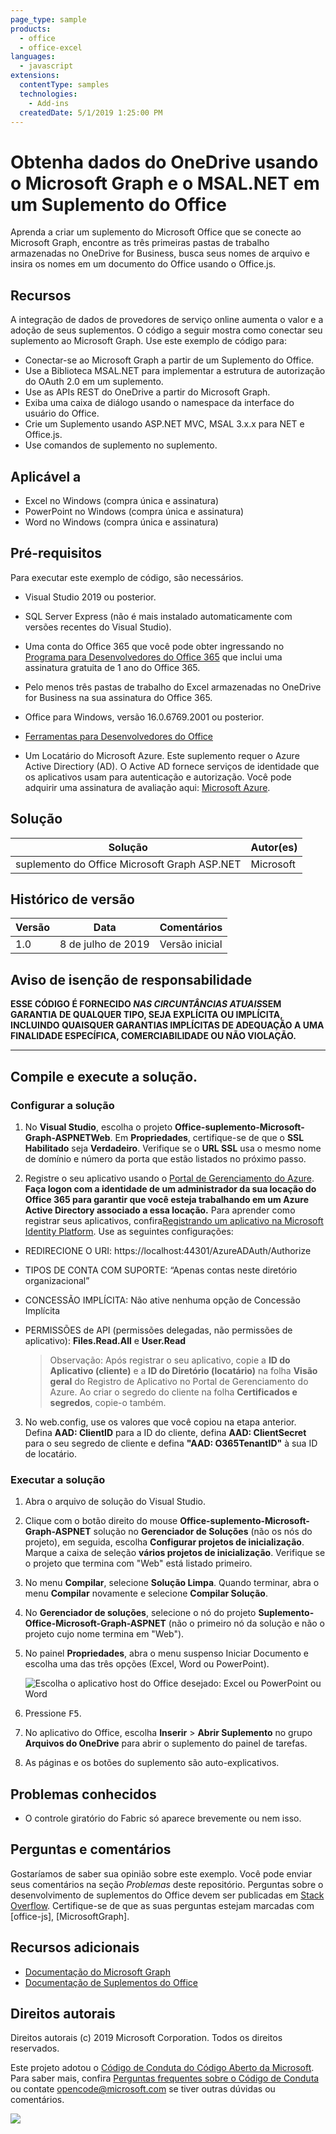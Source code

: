 ```yaml
---
page_type: sample
products:
  - office
  - office-excel
languages:
  - javascript
extensions:
  contentType: samples
  technologies:
    - Add-ins
  createdDate: 5/1/2019 1:25:00 PM
---
```

# Obtenha dados do OneDrive usando o Microsoft Graph e o MSAL.NET em um Suplemento do Office 

Aprenda a criar um suplemento do Microsoft Office que se conecte ao Microsoft Graph, encontre as três primeiras pastas de trabalho armazenadas no OneDrive for Business, busca seus nomes de arquivo e insira os nomes em um documento do Office usando o Office.js.

## Recursos
A integração de dados de provedores de serviço online aumenta o valor e a adoção de seus suplementos. O código a seguir mostra como conectar seu suplemento ao Microsoft Graph. Use este exemplo de código para:

* Conectar-se ao Microsoft Graph a partir de um Suplemento do Office.
* Use a Biblioteca MSAL.NET para implementar a estrutura de autorização do OAuth 2.0 em um suplemento.
* Use as APIs REST do OneDrive a partir do Microsoft Graph.
* Exiba uma caixa de diálogo usando o namespace da interface do usuário do Office.
* Crie um Suplemento usando ASP.NET MVC, MSAL 3.x.x para NET e Office.js. 
* Use comandos de suplemento no suplemento.

## Aplicável a

-  Excel no Windows (compra única e assinatura)
-  PowerPoint no Windows (compra única e assinatura)
-  Word no Windows (compra única e assinatura)

## Pré-requisitos

Para executar este exemplo de código, são necessários.

* Visual Studio 2019 ou posterior.

* SQL Server Express (não é mais instalado automaticamente com versões recentes do Visual Studio).

* Uma conta do Office 365 que você pode obter ingressando no [Programa para Desenvolvedores do Office 365](https://aka.ms/devprogramsignup) que inclui uma assinatura gratuita de 1 ano do Office 365.

* Pelo menos três pastas de trabalho do Excel armazenadas no OneDrive for Business na sua assinatura do Office 365.

* Office para Windows, versão 16.0.6769.2001 ou posterior.

* [Ferramentas para Desenvolvedores do Office](https://www.visualstudio.com/en-us/features/office-tools-vs.aspx)

* Um Locatário do Microsoft Azure. Este suplemento requer o Azure Active Directiory (AD). O Active AD fornece serviços de identidade que os aplicativos usam para autenticação e autorização. Você pode adquirir uma assinatura de avaliação aqui: [Microsoft Azure](https://account.windowsazure.com/SignUp).

## Solução

Solução | Autor(es)
---------|----------
suplemento do Office Microsoft Graph ASP.NET | Microsoft

## Histórico de versão

Versão | Data | Comentários
---------| -----| --------
1.0 | 8 de julho de 2019 | Versão inicial

## Aviso de isenção de responsabilidade

**ESSE CÓDIGO É FORNECIDO *NAS CIRCUNTÂNCIAS ATUAIS*SEM GARANTIA DE QUALQUER TIPO, SEJA EXPLÍCITA OU IMPLÍCITA, INCLUINDO QUAISQUER GARANTIAS IMPLÍCITAS DE ADEQUAÇÃO A UMA FINALIDADE ESPECÍFICA, COMERCIABILIDADE OU NÃO VIOLAÇÃO.**

----------

## Compile e execute a solução.

### Configurar a solução

1. No **Visual Studio**, escolha o projeto **Office-suplemento-Microsoft-Graph-ASPNETWeb**. Em **Propriedades**, certifique-se de que o **SSL Habilitado** seja **Verdadeiro**. Verifique se o **URL SSL** usa o mesmo nome de domínio e número da porta que estão listados no próximo passo.
 
2. Registre o seu aplicativo usando o [Portal de Gerenciamento do Azure](https://manage.windowsazure.com). **Faça logon com a identidade de um administrador da sua locação do Office 365 para garantir que você esteja trabalhando em um Azure Active Directory associado a essa locação.** Para aprender como registrar seus aplicativos, confira[Registrando um aplicativo na Microsoft Identity Platform](https://learn.microsoft.com/graph/auth-register-app-v2). Use as seguintes configurações:

 - REDIRECIONE O URI: https://localhost:44301/AzureADAuth/Authorize
 - TIPOS DE CONTA COM SUPORTE: “Apenas contas neste diretório organizacional”
 - CONCESSÃO IMPLÍCITA: Não ative nenhuma opção de Concessão Implícita
 - PERMISSÕES de API (permissões delegadas, não permissões de aplicativo): **Files.Read.All** e **User.Read**

	> Observação: Após registrar o seu aplicativo, copie a **ID do Aplicativo (cliente)** e a **ID do Diretório (locatário)** na folha **Visão geral** do Registro de Aplicativo no Portal de Gerenciamento do Azure. Ao criar o segredo do cliente na folha **Certificados e segredos**, copie-o também. 
	 
3.  No web.config, use os valores que você copiou na etapa anterior. Defina **AAD: ClientID** para a ID do cliente, defina **AAD: ClientSecret** para o seu segredo de cliente e defina **"AAD: O365TenantID"** à sua ID de locatário. 

### Executar a solução

1. Abra o arquivo de solução do Visual Studio. 
2. Clique com o botão direito do mouse **Office-suplemento-Microsoft-Graph-ASPNET** solução no **Gerenciador de Soluções** (não os nós do projeto), em seguida, escolha **Configurar projetos de inicialização**. Marque a caixa de seleção **vários projetos de inicialização**. Verifique se o projeto que termina com "Web" está listado primeiro.
3. No menu **Compilar**, selecione **Solução Limpa**. Quando terminar, abra o menu **Compilar** novamente e selecione **Compilar Solução**.
4. No **Gerenciador de soluções**, selecione o nó do projeto **Suplemento-Office-Microsoft-Graph-ASPNET** (não o primeiro nó da solução e não o projeto cujo nome termina em "Web").
5. No painel **Propriedades**, abra o menu suspenso Iniciar Documento e escolha uma das três opções (Excel, Word ou PowerPoint).

    ![Escolha o aplicativo host do Office desejado: Excel ou PowerPoint ou Word](images/SelectHost.JPG)

6. Pressione <kbd>F5</kbd>. 
7. No aplicativo do Office, escolha **Inserir** > **Abrir Suplemento** no grupo **Arquivos do OneDrive** para abrir o suplemento do painel de tarefas.
8. As páginas e os botões do suplemento são auto-explicativos. 

## Problemas conhecidos

* O controle giratório do Fabric só aparece brevemente ou nem isso.

## Perguntas e comentários

Gostaríamos de saber sua opinião sobre este exemplo. Você pode enviar seus comentários na seção *Problemas* deste repositório.
Perguntas sobre o desenvolvimento de suplementos do Office devem ser publicadas em [Stack Overflow](http://stackoverflow.com). Certifique-se de que as suas perguntas estejam marcadas com [office-js], [MicrosoftGraph].

## Recursos adicionais

* [Documentação do Microsoft Graph](https://learn.microsoft.com/graph/)
* [Documentação de Suplementos do Office](https://learn.microsoft.com/office/dev/add-ins/overview/office-add-ins)

## Direitos autorais
Direitos autorais (c) 2019 Microsoft Corporation. Todos os direitos reservados.

Este projeto adotou o [Código de Conduta do Código Aberto da Microsoft](https://opensource.microsoft.com/codeofconduct/). Para saber mais, confira [Perguntas frequentes sobre o Código de Conduta](https://opensource.microsoft.com/codeofconduct/faq/) ou contate [opencode@microsoft.com](mailto:opencode@microsoft.com) se tiver outras dúvidas ou comentários.

<img src="https://pnptelemetry.azurewebsites.net/pnp-officeaddins/auth/Office-Add-in-Microsoft-Graph-ASPNET" />
